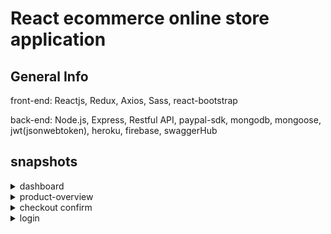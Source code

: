 # React ecommerce online store application


## General Info 

front-end: Reactjs, Redux, Axios, Sass, react-bootstrap

back-end: Node.js, Express, Restful API, paypal-sdk, mongodb, mongoose, jwt(jsonwebtoken), heroku, firebase, swaggerHub

## snapshots


<details>
 <summary>dashboard</summary>
 <p>
  ![dashboard](https://user-images.githubusercontent.com/26815113/86492760-1633dc00-bd67-11ea-9358-1e69c608a99d.PNG) 
  
- - - - -
side menu             |  dashboard
:-------------------------:|:-------------------------:

![side-menu](https://user-images.githubusercontent.com/26815113/86492910-70cd3800-bd67-11ea-86ca-9e1a3e81aabd.PNG)

  |  ![dashboard-2](https://user-images.githubusercontent.com/26815113/86492953-978b6e80-bd67-11ea-8ecb-d6886aeffa2a.PNG)

</p>
</details>

<details>
 <summary>product-overview</summary>
 <p>
   
   ![product-overview](https://user-images.githubusercontent.com/26815113/86492980-b427a680-bd67-11ea-9c6c-727547ccae8d.PNG)
</p>
</details>

<details>
 <summary>checkout confirm</summary>
 <p>
   
![confirm](https://user-images.githubusercontent.com/26815113/86493044-e507db80-bd67-11ea-9276-00b135dc77ba.PNG)
   
</p>
</details>





<details>
 <summary>login</summary>
 <p>
  
  ![login](https://user-images.githubusercontent.com/26815113/86493097-1e404b80-bd68-11ea-99ac-1015897727cc.PNG)

   
</p>
</details>





